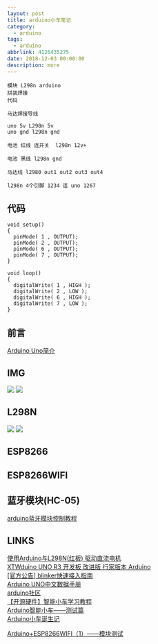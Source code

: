 ```yaml
---
layout: post
title: arduino小车笔记
category: 
  - arduino
tags: 
  - arduino
abbrlink: 4126435275
date: 2018-12-03 00:00:00
description: more
---
```


	模块 L298n arduino 
	拼装焊接
	代码 

	马达焊接导线

	uno 5v L298n 5v
	uno gnd l298n gnd

	电池 红线 连开关  l298n 12v+

	电池 黑线 l298n gnd

	马达线 l2980 out1 out2 out3 out4 

	l298n 4个引脚 1234 连 uno 1267

## 代码

	void setup()
	{
	  pinMode( 1 , OUTPUT);
	  pinMode( 2 , OUTPUT);
	  pinMode( 6 , OUTPUT);
	  pinMode( 7 , OUTPUT);
	}

	void loop()
	{
	  digitalWrite( 1 , HIGH );
	  digitalWrite( 2 , LOW );
	  digitalWrite( 6 , HIGH );
	  digitalWrite( 7 , LOW );
	}

## 前言

[Arduino Uno简介](https://baijiahao.baidu.com/s?id=1587399157305419173&wfr=spider&for=pc)  

## IMG
![](https://coding.net/u/tea9/p/image/git/raw/master/blog_img/26/01.png)
![](https://coding.net/u/tea9/p/image/git/raw/master/blog_img/26/02.png)

## L298N

![](https://coding.net/u/tea9/p/image/git/raw/master/blog_img/26/03.png)
![](https://coding.net/u/tea9/p/image/git/raw/master/blog_img/26/04.png)

## ESP8266

## ESP8266WIFI

## 蓝牙模块(HC-05)

[arduino蓝牙模块控制教程](https://jingyan.baidu.com/article/d45ad148b252a969552b80db.html)  

## LINKS

[使用Arduino与L298N(红板) 驱动直流电机](https://blog.csdn.net/ling3ye/article/details/51351115)  
[XTWduino UNO R3 开发板 改进版 行家版本 Arduino](http://b2b.liebiao.com/dianziyuanqijian/305205570.html)  
[[官方公告] blinker快速接入指南](https://www.arduino.cn/thread-76018-1-1.html)  
[Arduino UNO中文数据手册](https://www.arduino.cn/thread-81889-1-1.html)  
[arduino社区](https://www.arduino.cn/)  
[【开源硬件】智能小车学习教程](https://www.bilibili.com/video/av13906282?p=13)  
[Arduino智能小车——测试篇](https://blog.csdn.net/qq_16775293/article/list/3)  
[Arduino小车诞生记](https://www.guokr.com/article/252083/)  

[Arduino+ESP8266WIFI（1）——模块测试](https://blog.csdn.net/wuyanmin1995/article/details/74352155)  
